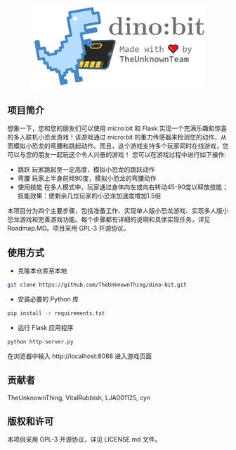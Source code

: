 <div style="text-align:center">
  <img src="/1.1/Icon.png" class="img-fluid" width="400">
</div>

## 项目简介

想象一下，您和您的朋友们可以使用 micro:bit 和 Flask 实现一个充满乐趣和惊喜的多人联机小恐龙游戏！该游戏通过 micro:bit 的重力传感器来检测您的动作，从而模拟小恐龙的弯腰和跳起动作。而且，这个游戏支持多个玩家同时在线游戏，您可以与您的朋友一起玩这个令人兴奋的游戏！
您可以在游戏过程中进行如下操作:
- 跳跃  玩家跳起至一定高度，模拟小恐龙的跳跃动作
- 弯腰  玩家上半身前倾90度，模拟小恐龙的弯腰动作
- 使用技能  在多人模式中，玩家通过身体向左或向右转动45-90度以释放技能；技能效果：使剩余几位玩家的小恐龙加速度增加1.5倍

本项目分为四个主要步骤，包括准备工作、实现单人版小恐龙游戏、实现多人版小恐龙游戏和完善游戏功能。每个步骤都有详细的说明和具体实现任务，详见 Roadmap.MD。项目采用 GPL-3 开源协议。

## 使用方式

- 克隆本仓库至本地
```bash
git clone https://github.com/TheUnknownThing/dino-bit.git
```

- 安装必要的 Python 库
```bash
pip install -r requirements.txt
```

- 运行 Flask 应用程序
```bash
python http-server.py
```
在浏览器中输入 http://localhost:8088 进入游戏页面

## 贡献者
TheUnknownThing, VitalRubbish, LJA001125, cyn

## 版权和许可
本项目采用 GPL-3 开源协议，详见 LICENSE.md 文件。
